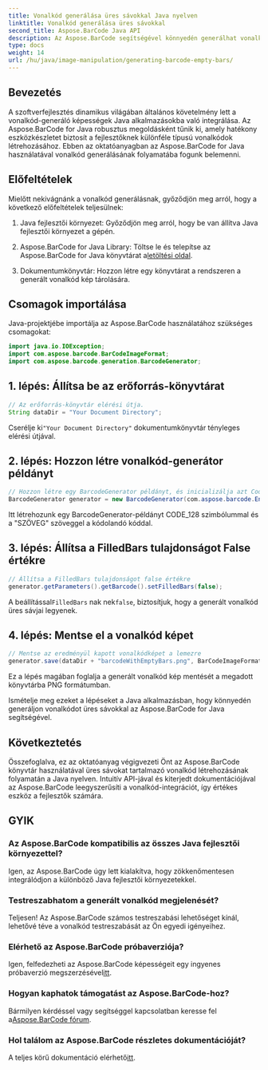 ```yaml
---
title: Vonalkód generálása üres sávokkal Java nyelven
linktitle: Vonalkód generálása üres sávokkal
second_title: Aspose.BarCode Java API
description: Az Aspose.BarCode segítségével könnyedén generálhat vonalkódokat üres sávokkal Java nyelven. Testreszabhatja a megjelenést, és zökkenőmentesen integrálható. Fedezze fel az oktatóanyagot most!
type: docs
weight: 14
url: /hu/java/image-manipulation/generating-barcode-empty-bars/
---
```


## Bevezetés

A szoftverfejlesztés dinamikus világában általános követelmény lett a vonalkód-generáló képességek Java alkalmazásokba való integrálása. Az Aspose.BarCode for Java robusztus megoldásként tűnik ki, amely hatékony eszközkészletet biztosít a fejlesztőknek különféle típusú vonalkódok létrehozásához. Ebben az oktatóanyagban az Aspose.BarCode for Java használatával vonalkód generálásának folyamatába fogunk belemenni.

## Előfeltételek

Mielőtt nekivágnánk a vonalkód generálásnak, győződjön meg arról, hogy a következő előfeltételek teljesülnek:

1. Java fejlesztői környezet: Győződjön meg arról, hogy be van állítva Java fejlesztői környezet a gépén.

2.  Aspose.BarCode for Java Library: Töltse le és telepítse az Aspose.BarCode for Java könyvtárat a[letöltési oldal](https://releases.aspose.com/barcode/java/).

3. Dokumentumkönyvtár: Hozzon létre egy könyvtárat a rendszeren a generált vonalkód kép tárolására.

## Csomagok importálása

Java-projektjébe importálja az Aspose.BarCode használatához szükséges csomagokat:

```java
import java.io.IOException;
import com.aspose.barcode.BarCodeImageFormat;
import com.aspose.barcode.generation.BarcodeGenerator;
```

## 1. lépés: Állítsa be az erőforrás-könyvtárat

```java
// Az erőforrás-könyvtár elérési útja.
String dataDir = "Your Document Directory";
```

 Cserélje ki`"Your Document Directory"` dokumentumkönyvtár tényleges elérési útjával.

## 2. lépés: Hozzon létre vonalkód-generátor példányt

```java
// Hozzon létre egy BarcodeGenerator példányt, és inicializálja azt CodeText és Symbology segítségével
BarcodeGenerator generator = new BarcodeGenerator(com.aspose.barcode.EncodeTypes.CODE_128, "TEXT");
```

Itt létrehozunk egy BarcodeGenerator-példányt CODE_128 szimbólummal és a "SZÖVEG" szöveggel a kódolandó kóddal.

## 3. lépés: Állítsa a FilledBars tulajdonságot False értékre

```java
// Állítsa a FilledBars tulajdonságot false értékre
generator.getParameters().getBarcode().setFilledBars(false);
```

 A beállítással`FilledBars` nak nek`false`, biztosítjuk, hogy a generált vonalkód üres sávjai legyenek.

## 4. lépés: Mentse el a vonalkód képet

```java
// Mentse az eredményül kapott vonalkódképet a lemezre
generator.save(dataDir + "barcodeWithEmptyBars.png", BarCodeImageFormat.PNG);
```

Ez a lépés magában foglalja a generált vonalkód kép mentését a megadott könyvtárba PNG formátumban.

Ismételje meg ezeket a lépéseket a Java alkalmazásban, hogy könnyedén generáljon vonalkódot üres sávokkal az Aspose.BarCode for Java segítségével.

## Következtetés

Összefoglalva, ez az oktatóanyag végigvezeti Önt az Aspose.BarCode könyvtár használatával üres sávokat tartalmazó vonalkód létrehozásának folyamatán a Java nyelven. Intuitív API-jával és kiterjedt dokumentációjával az Aspose.BarCode leegyszerűsíti a vonalkód-integrációt, így értékes eszköz a fejlesztők számára.

## GYIK

### Az Aspose.BarCode kompatibilis az összes Java fejlesztői környezettel?
Igen, az Aspose.BarCode úgy lett kialakítva, hogy zökkenőmentesen integrálódjon a különböző Java fejlesztői környezetekkel.

### Testreszabhatom a generált vonalkód megjelenését?
Teljesen! Az Aspose.BarCode számos testreszabási lehetőséget kínál, lehetővé téve a vonalkód testreszabását az Ön egyedi igényeihez.

### Elérhető az Aspose.BarCode próbaverziója?
 Igen, felfedezheti az Aspose.BarCode képességeit egy ingyenes próbaverzió megszerzésével[itt](https://releases.aspose.com/).

### Hogyan kaphatok támogatást az Aspose.BarCode-hoz?
 Bármilyen kérdéssel vagy segítséggel kapcsolatban keresse fel a[Aspose.BarCode fórum](https://forum.aspose.com/c/barcode/13).

### Hol találom az Aspose.BarCode részletes dokumentációját?
 A teljes körű dokumentáció elérhető[itt](https://reference.aspose.com/barcode/java/).